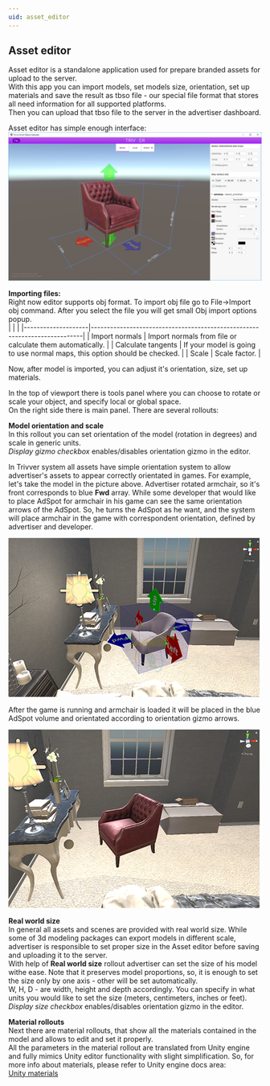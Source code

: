 ```yaml
---
uid: asset_editor
---
```


## Asset editor
Asset editor is a standalone application used for prepare branded assets for upload to the server.  
With this app you can import models, set models size, orientation, set up materials and save the result as tbso file - our special file format that stores all need information for all supported platforms.  
Then you can upload that tbso file to the server in the advertiser dashboard.

Asset editor has simple enough interface:
![Editor](../images/asset_editor.png "Asset editor")


**Importing files:**  
Right now editor supports obj format. To import obj file go to File->Import obj command. After you select the file you will get small Obj import options popup.  
|            |                                                                |
|--------------------|---------------------------------------------------------------------------|
| Import normals     | Import normals from file or calculate them automatically.                 |
| Calculate tangents | If your model is going to use normal maps, this option should be checked. |
| Scale              | Scale factor.                                                             |

Now, after model is imported, you can adjust it's orientation, size, set up materials.

In the top of viewport there is tools panel where you can choose to rotate or scale your object, and specify local or global space.  
On the right side there is main panel. There are several rollouts:  

**Model orientation and scale**  
In this rollout you can set orientation of the model (rotation in degrees) and scale in generic units.  
*Display gizmo checkbox* enables/disables orientation gizmo in the editor.  


In Trivver system all assets have simple orientation system to allow advertiser's assets to appear correctly orientated in games. For example, let's take the model in the picture above. Advertiser rotated armchair, so it's front corresponds to blue **Fwd** array. While some developer that would like to place AdSpot for armchair in his game can see the same orientation arrows of the AdSpot. So, he turns the AdSpot as he want, and the system will place armchair in the game with correspondent orientation, defined by advertiser and developer.
 
![Editor](../images/asset_editor_orientation.png "Model orientation")

After the game is running and armchair is loaded it will be placed in the blue AdSpot volume and orientated according to orientation gizmo arrows.

![Editor](../images/asset_editor_orientation2.png "Model orientation 2")   

**Real world size**  
In general all assets and scenes are provided with real world size. While some of 3d modeling packages can export models in different scale, advertiser is responsible to set proper size in the Asset editor before saving and uploading it to the server.  
With help of **Real world size** rollout advertiser can set the size of his model withe ease. Note that it preserves model proportions, so, it is enough to set the size only by one axis - other will be set automatically.  
W, H, D - are width, height and depth accordingly. You can specify in what units you would like to set the size (meters, centimeters, inches or feet).  
*Display size checkbox* enables/disables orientation gizmo in the editor.

**Material rollouts**  
Next there are material rollouts, that show all the materials contained in the model and allows to edit and set it properly.  
All the parameters in the material rollout are translated from Unity engine and fully mimics Unity editor functionality with slight simplification. 
So, for more info about materials, please refer to Unity engine docs area:  
[Unity materials](https://docs.unity3d.com/Manual/StandardShaderMaterialParameters.html)  
